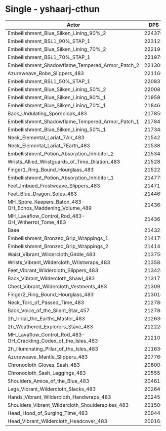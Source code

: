 # Single - yshaarj-cthun
| Actor | DPS | Increase |
|---|:---:|:---:|
|Embellishment_Blue_Silken_Lining_90%_2|224370|4.69%|
|Embellishment_BSL1_90%_STAP_1|223123|4.11%|
|Embellishment_Blue_Silken_Lining_70%_2|222195|3.67%|
|Embellishment_BSL1_70%_STAP_1|221979|3.57%|
|Embellishment_Shadowflame_Tempered_Armor_Patch_2|221306|3.26%|
|Azureweave_Robe_Slippers_483|221166|3.19%|
|Embellishment_BSL1_50%_STAP_1|220837|3.04%|
|Embellishment_Blue_Silken_Lining_50%_2|220082|2.69%|
|Embellishment_Blue_Silken_Lining_90%_1|219595|2.46%|
|Embellishment_Blue_Silken_Lining_70%_1|218465|1.93%|
|Back_Undulating_Sporecloak_483|217850|1.65%|
|Embellishment_Shadowflame_Tempered_Armor_Patch_1|217847|1.64%|
|Embellishment_Blue_Silken_Lining_50%_1|217348|1.41%|
|Neck_Elemental_Lariat_7Air_483|215427|0.52%|
|Neck_Elemental_Lariat_7Earth_483|215382|0.49%|
|Embellishment_Potion_Absorption_Inhibitor_2|215347|0.48%|
|Wrists_Allied_Wristguards_of_Time_Dilation_483|215281|0.45%|
|Finger1_Ring_Bound_Hourglass_483|215222|0.42%|
|Embellishment_Potion_Absorption_Inhibitor_1|214779|0.21%|
|Feet_Imbued_Frostweave_Slippers_483|214711|0.18%|
|Feet_Blue_Dragon_Soles_483|214469|0.07%|
|MH_Spore_Keepers_Baton_483-OH_Echos_Maddening_Volume_489|214368|0.02%|
|MH_Lavaflow_Control_Rod_483-OH_Witherrot_Tome_483|214361|0.02%|
|Base|214322|0.00%|
|Embellishment_Bronzed_Grip_Wrappings_1|214179|-0.07%|
|Embellishment_Bronzed_Grip_Wrappings_2|214142|-0.08%|
|Waist_Vibrant_Wildercloth_Girdle_483|213756|-0.26%|
|Wrists_Vibrant_Wildercloth_Wristwraps_483|213584|-0.34%|
|Feet_Vibrant_Wildercloth_Slippers_483|213428|-0.42%|
|Back_Vibrant_Wildercloth_Shawl_483|213171|-0.54%|
|Chest_Vibrant_Wildercloth_Vestments_483|213092|-0.57%|
|Finger2_Ring_Bound_Hourglass_483|213014|-0.61%|
|Neck_Torc_of_Passed_Time_483|212786|-0.72%|
|Back_Voice_of_the_Silent_Star_457|212784|-0.72%|
|2h_Iridal_the_Earths_Master_483|212636|-0.79%|
|2h_Weathered_Explorers_Stave_483|212226|-0.98%|
|MH_Lavaflow_Control_Rod_483-OH_Crackling_Codex_of_the_Isles_483|212101|-1.04%|
|2h_Illuminating_Pillar_of_the_Isles_483|211636|-1.25%|
|Azureweave_Mantle_Slippers_483|207760|-3.06%|
|Chronocloth_Gloves_Sash_483|206008|-3.88%|
|Chronocloth_Sash_Leggings_483|205555|-4.09%|
|Shoulders_Amice_of_the_Blue_483|204613|-4.53%|
|Legs_Vibrant_Wildercloth_Slacks_483|202647|-5.45%|
|Hands_Vibrant_Wildercloth_Handwraps_483|202452|-5.54%|
|Shoulders_Vibrant_Wildercloth_Shoulderspikes_483|201500|-5.98%|
|Head_Hood_of_Surging_Time_483|200442|-6.48%|
|Head_Vibrant_Wildercloth_Headcover_483|200168|-6.60%|
